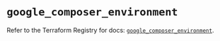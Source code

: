 # `google_composer_environment`

Refer to the Terraform Registry for docs: [`google_composer_environment`](https://registry.terraform.io/providers/hashicorp/google-beta/6.23.0/docs/resources/google_composer_environment).
